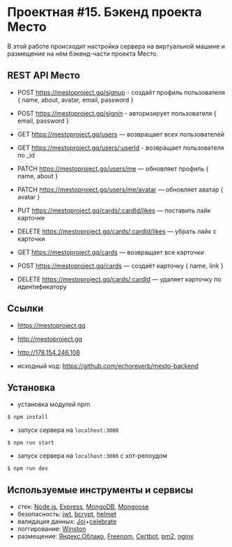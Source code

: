 # Проектная #15. Бэкенд проекта Место

В этой работе происходит настройка сервера на виртуальной машине и размещение на нём бэкенд-части проекта Место.

## REST API Место

- POST https://mestoproject.gq/signup - создаёт профиль пользователя { name, about, avatar, email, password }
- POST https://mestoproject.gq/signin - авторизирует пользователя { email, password }

- GET https://mestoproject.gq/users — возвращает всех пользователей 
- GET https://mestoproject.gq/users/:userId - возвращает пользователя по _id

- PATCH https://mestoproject.gq/users/me — обновляет профиль { name, about }
- PATCH https://mestoproject.gq/users/me/avatar — обновляет аватар { avatar }
- PUT https://mestoproject.gq/cards/:cardId/likes — поставить лайк карточке
- DELETE https://mestoproject.gq/cards/:cardId/likes — убрать лайк с карточки

- GET https://mestoproject.gq/cards — возвращает все карточки
- POST https://mestoproject.gq/cards — создаёт карточку { name, link }
- DELETE https://mestoproject.gq/cards/:cardId — удаляет карточку по идентификатору


## Ссылки

- https://mestoproject.gq
- http://mestoproject.gq
- http://178.154.246.108

- исходный код: https://github.com/echoreverb/mesto-backend

## Установка

- установка модулей npm

```shell
$ npm install
```

- запуск сервера на `localhost:3000`

```shell
$ npm run start
```

- запуск сервера на `localhost:3000` c хот-релоудом

```shell
$ npm run dev
```


## Используемые инструменты и сервисы

- стек: [Node.js](https://nodejs.org), [Express](https://expressjs.com), [MongoDB](https://www.mongodb.com), [Mongoose](https://mongoosejs.com)
- безопасность: [jwt](https://www.npmjs.com/package/jsonwebtoken), [bcrypt](https://www.npmjs.com/package/bcrypt), [helmet](https://helmetjs.github.io)
- валидация данных: [Joi](https://hapi.dev/module/joi/)+[celebrate](https://github.com/arb/celebrate)
- логгирование: [Winston](https://www.npmjs.com/package/winston)
- размещение: [Яндекс.Облако](https://cloud.yandex.ru/), [Freenom](https://www.freenom.com), [Certbot](https://certbot.eff.org/), [pm2](https://pm2.keymetrics.io), [nginx](https://nginx.org)